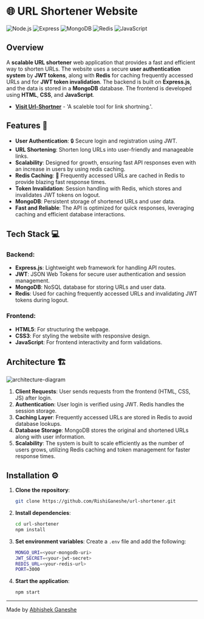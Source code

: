 # 🌐 URL Shortener Website
![Node.js](https://img.shields.io/badge/Node.js-339933?style=for-the-badge&logo=node-dot-js&logoColor=white)
![Express](https://img.shields.io/badge/Express-000000?style=for-the-badge&logo=express&logoColor=white)
![MongoDB](https://img.shields.io/badge/MongoDB-47A248?style=for-the-badge&logo=mongodb&logoColor=white)
![Redis](https://img.shields.io/badge/Redis-DC382D?style=for-the-badge&logo=redis&logoColor=white)
![JavaScript](https://img.shields.io/badge/JavaScript-F7DF1E?style=for-the-badge&logo=javascript&logoColor=black)


## Overview
A **scalable URL shortener** web application that provides a fast and efficient way to shorten URLs. The website uses a secure **user authentication system**  by **JWT tokens**, along with **Redis** for caching frequently accessed URLs and for **JWT token invalidation**. The backend is built on **Express.js**, and the data is stored in a **MongoDB** database. The frontend is developed using **HTML**, **CSS**, and **JavaScript**.
- **[Visit Url-Shortner](https://url.studentshub.fun)** - 'A scaleble tool for link shortning.'.

## Features 🚀

- **User Authentication**: 🔒 Secure login and registration using JWT.
- **URL Shortening**: Shorten long URLs into user-friendly and manageable links.
- **Scalability**: Designed for growth, ensuring fast API responses even with an increase in users  by using redis caching.
- **Redis Caching**: 🚀 Frequently accessed URLs are cached in Redis to provide blazing fast response times.
- **Token Invalidation**: Session handling with Redis, which stores and invalidates JWT tokens on logout.
- **MongoDB**: Persistent storage of shortened URLs and user data.
- **Fast and Reliable**: The API is optimized for quick responses, leveraging caching and efficient database interactions.

## Tech Stack 💻

### Backend:
- **Express.js**: Lightweight web framework for handling API routes.
- **JWT**: JSON Web Tokens for secure user authentication and session management.
- **MongoDB**: NoSQL database for storing URLs and user data.
- **Redis**: Used for caching frequently accessed URLs and invalidating JWT tokens during logout.

### Frontend:
- **HTML5**: For structuring the webpage.
- **CSS3**: For styling the website with responsive design.
- **JavaScript**: For frontend interactivity and form validations.

## Architecture 🏗️
![architecture-diagram](https://drive.google.com/uc?id=1Jfd6pfxXSxzyX0Tp88Rp8seh2xjJMp1C)
1. **Client Requests**: User sends requests from the frontend (HTML, CSS, JS) after login.
2. **Authentication**: User login is verified using JWT. Redis handles the session storage.
3. **Caching Layer**: Frequently accessed URLs are stored in Redis to avoid database lookups.
4. **Database Storage**: MongoDB stores the original and shortened URLs along with user information.
5. **Scalability**: The system is built to scale efficiently as the number of users grows, utilizing Redis caching and token management for faster response times.

## Installation ⚙️

1. **Clone the repository**:
    ```bash
    git clone https://github.com/RishiGaneshe/url-shortener.git
    ```
2. **Install dependencies**:
    ```bash
    cd url-shortener
    npm install
    ```
3. **Set environment variables**:
    Create a `.env` file and add the following:
    ```bash
    MONGO_URI=<your-mongodb-uri>
    JWT_SECRET=<your-jwt-secret>
    REDIS_URL=<your-redis-url>
    PORT=3000
    ```

4. **Start the application**:
    ```bash
    npm start
    ```

---

Made by [Abhishek Ganeshe](https://github.com/RishiGaneshe)

 

